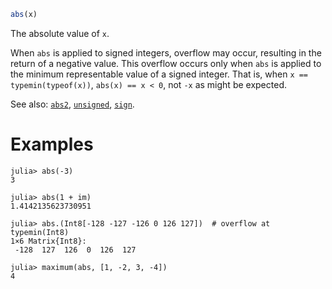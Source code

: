 ```julia
abs(x)
```

The absolute value of `x`.

When `abs` is applied to signed integers, overflow may occur, resulting in the return of a negative value. This overflow occurs only when `abs` is applied to the minimum representable value of a signed integer. That is, when `x == typemin(typeof(x))`, `abs(x) == x < 0`, not `-x` as might be expected.

See also: [`abs2`](@ref), [`unsigned`](@ref), [`sign`](@ref).

# Examples

```jldoctest
julia> abs(-3)
3

julia> abs(1 + im)
1.4142135623730951

julia> abs.(Int8[-128 -127 -126 0 126 127])  # overflow at typemin(Int8)
1×6 Matrix{Int8}:
 -128  127  126  0  126  127

julia> maximum(abs, [1, -2, 3, -4])
4
```
